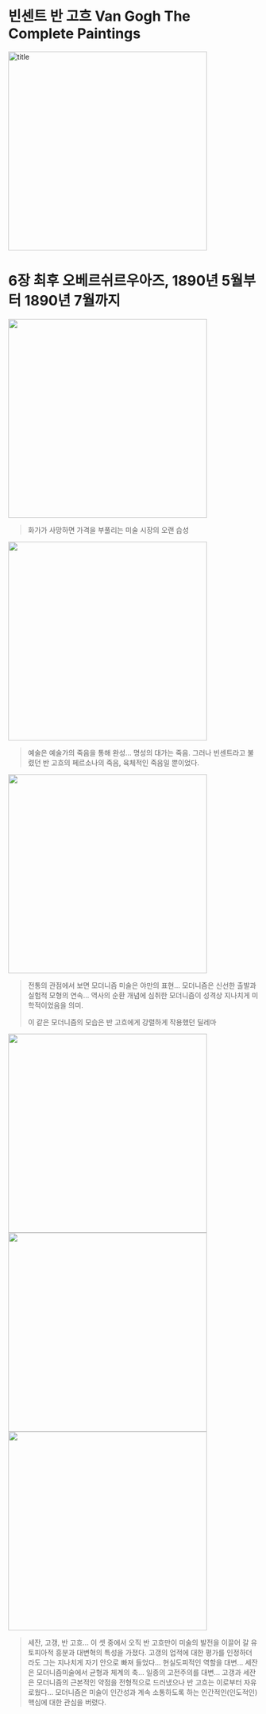 빈센트 반 고흐 Van Gogh The Complete Paintings
==============================================
<img src="van_gogh_the_complete_paintings/0.jpg" alt="title" width="400"/>

# 6장 최후 오베르쉬르우아즈, 1890년 5월부터 1890년 7월까지
<img src="van_gogh_the_complete_paintings/2.jpg" width="400"/>

> 화가가 사망하면 가격을 부풀리는 미술 시장의 오랜 습성

<img src="van_gogh_the_complete_paintings/3.jpg" width="400"/>

> 예술은 예술가의 죽음을 통해 완성... 명성의 대가는 죽음. 그러나 빈센트라고 불렸던 반 고흐의 페르소나의 죽음, 육체적인 죽음일 뿐이었다.

<img src="van_gogh_the_complete_paintings/4.jpg" width="400"/>

> 전통의 관점에서 보면 모더니즘 미술은 야만의 표현... 모더니즘은 신선한 출발과 실험적 모형의 연속... 역사의 순환 개념에 심취한 모더니즘이 성격상 지나치게 미학적이었음을 의미.
>
> 이 같은 모더니즘의 모습은 반 고흐에게 강렬하게 작용했던 딜레마

<img src="van_gogh_the_complete_paintings/5.jpg" width="400"/> <img src="van_gogh_the_complete_paintings/6.jpg" width="400"/> <img src="van_gogh_the_complete_paintings/7.jpg" width="400"/>

> 세잔, 고갱, 반 고흐... 이 셋 중에서 오직 반 고흐만이 미술의 발전을 이끌어 갈 유토피아적 흥분과 대변혁의 특성을 가졌다. 고갱의 업적에 대한 평가를 인정하더라도 그는 지나치게 자기 안으로 빠져 들었다... 현실도피적인 역할을 대변... 세잔은 모더니즘미술에서 균형과 체계의 축... 일종의 고전주의를 대변... 고갱과 세잔은 모더니즘의 근본적인 약점을 전형적으로 드러냈으나 반 고흐는 이로부터 자유로웠다... 모더니즘은 미술이 인간성과 계속 소통하도록 하는 인간적인(인도적인) 핵심에 대한 관심을 버렸다.